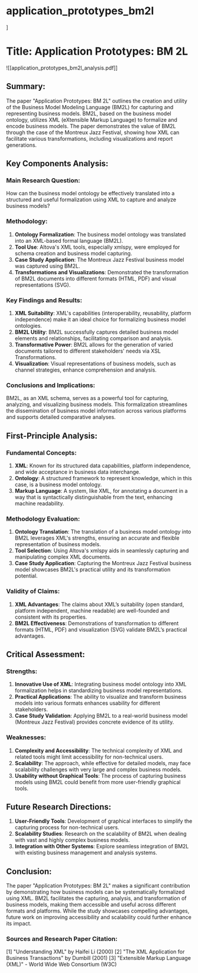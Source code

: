 # application_prototypes_bm2l
]

# Title: Application Prototypes: BM 2L
![[application_prototypes_bm2l_analysis.pdf]]

## Summary:
The paper "Application Prototypes: BM 2L" outlines the creation and utility of the Business Model Modeling Language (BM2L) for capturing and representing business models. BM2L, based on the business model ontology, utilizes XML (eXtensible Markup Language) to formalize and encode business models. The paper demonstrates the value of BM2L through the case of the Montreux Jazz Festival, showing how XML can facilitate various transformations, including visualizations and report generations.

## Key Components Analysis:

### Main Research Question:
How can the business model ontology be effectively translated into a structured and useful formalization using XML to capture and analyze business models?

### Methodology:
1. **Ontology Formalization**: The business model ontology was translated into an XML-based formal language (BM2L).
2. **Tool Use**: Altova's XML tools, especially xmlspy, were employed for schema creation and business model capturing.
3. **Case Study Application**: The Montreux Jazz Festival business model was captured using BM2L.
4. **Transformations and Visualizations**: Demonstrated the transformation of BM2L documents into different formats (HTML, PDF) and visual representations (SVG).

### Key Findings and Results:
1. **XML Suitability**: XML's capabilities (interoperability, reusability, platform independence) make it an ideal choice for formalizing business model ontologies.
2. **BM2L Utility**: BM2L successfully captures detailed business model elements and relationships, facilitating comparison and analysis.
3. **Transformative Power**: BM2L allows for the generation of varied documents tailored to different stakeholders' needs via XSL Transformations.
4. **Visualization**: Visual representations of business models, such as channel strategies, enhance comprehension and analysis.

### Conclusions and Implications:
BM2L, as an XML schema, serves as a powerful tool for capturing, analyzing, and visualizing business models. This formalization streamlines the dissemination of business model information across various platforms and supports detailed comparative analyses.

## First-Principle Analysis:

### Fundamental Concepts:
1. **XML**: Known for its structured data capabilities, platform independence, and wide acceptance in business data interchange.
2. **Ontology**: A structured framework to represent knowledge, which in this case, is a business model ontology.
3. **Markup Language**: A system, like XML, for annotating a document in a way that is syntactically distinguishable from the text, enhancing machine readability.

### Methodology Evaluation:
1. **Ontology Translation**: The translation of a business model ontology into BM2L leverages XML's strengths, ensuring an accurate and flexible representation of business models.
2. **Tool Selection**: Using Altova's xmlspy aids in seamlessly capturing and manipulating complex XML documents.
3. **Case Study Application**: Capturing the Montreux Jazz Festival business model showcases BM2L's practical utility and its transformation potential.

### Validity of Claims:
1. **XML Advantages**: The claims about XML’s suitability (open standard, platform independent, machine readable) are well-founded and consistent with its properties.
2. **BM2L Effectiveness**: Demonstrations of transformation to different formats (HTML, PDF) and visualization (SVG) validate BM2L’s practical advantages.

## Critical Assessment:

### Strengths:
1. **Innovative Use of XML**: Integrating business model ontology into XML formalization helps in standardizing business model representations.
2. **Practical Applications**: The ability to visualize and transform business models into various formats enhances usability for different stakeholders.
3. **Case Study Validation**: Applying BM2L to a real-world business model (Montreux Jazz Festival) provides concrete evidence of its utility.

### Weaknesses:
1. **Complexity and Accessibility**: The technical complexity of XML and related tools might limit accessibility for non-technical users.
2. **Scalability**: The approach, while effective for detailed models, may face scalability challenges with very large and complex business models.
3. **Usability without Graphical Tools**: The process of capturing business models using BM2L could benefit from more user-friendly graphical tools.

## Future Research Directions:
1. **User-Friendly Tools**: Development of graphical interfaces to simplify the capturing process for non-technical users.
2. **Scalability Studies**: Research on the scalability of BM2L when dealing with vast and highly complex business models.
3. **Integration with Other Systems**: Explore seamless integration of BM2L with existing business management and analysis systems.

## Conclusion:
The paper "Application Prototypes: BM 2L" makes a significant contribution by demonstrating how business models can be systematically formalized using XML. BM2L facilitates the capturing, analysis, and transformation of business models, making them accessible and useful across different formats and platforms. While the study showcases compelling advantages, future work on improving accessibility and scalability could further enhance its impact.

### Sources and Research Paper Citation:
[1] "Understanding XML" by Haifei Li (2000)
[2] "The XML Application for Business Transactions" by Dumbill (2001)
[3] "Extensible Markup Language (XML)" - World Wide Web Consortium (W3C)